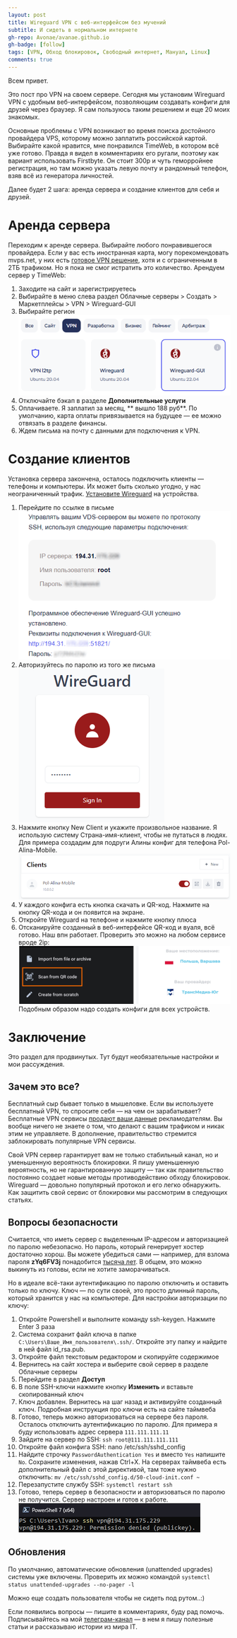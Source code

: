 ```yaml
---
layout: post
title: Wireguard VPN с веб-интерфейсом без мучений
subtitle: И сидеть в нормальном интернете
gh-repo: Avonae/avanae.github.io
gh-badge: [follow]
tags: [VPN, Обход блокировок, Свободный интернет, Мануал, Linux]
comments: true
---
```


Всем привет.

Это пост про VPN на своем сервере. Сегодня мы установим Wireguard VPN с удобным веб-интерфейсом, позволяющим создавать конфиги для друзей через браузер. Я сам пользуюсь таким решением и еще 20 моих знакомых.

Основные проблемы с VPN возникают во время поиска достойного провайдера VPS, которому можно заплатить российской картой. Выбирайте какой нравится, мне понравился TimeWeb, в котором всё уже готово. Правда я видел в комментариях его ругали, поэтому как вариант использовать Firstbyte. Он стоит 300р и чуть геморройнее регистрация, но там можно указать левую почту и рандомный телефон, взяв всё из генератора личностей.

Далее будет 2 шага: аренда сервера и создание клиентов для себя и друзей.

# Аренда сервера

Переходим к аренде сервера. Выбирайте любого понравившегося провайдера. Если у вас есть иностранная карта, могу порекомендовать mvps.net, у них есть <a href="https://www.mvps.net/vps-app/wireguard" target="_blank">готовое VPN решение</a>, хотя и с ограниченным в 2ТБ трафиком. Но я пока не смог истратить это количество.
Арендуем сервер у TimeWeb:
1. Заходите на сайт и зарегистрируетесь
2. Выбирайте в меню слева раздел Облачные серверы > Создать > Маркетплейсы > VPN > Wireguard-GUI
3. Выбирайте регион
![Я выбрал Польшу](/assets/img/WGVPN/0.png)
4. Отключайте бэкап в разделе **Дополнительные услуги**
5. Оплачиваете. Я заплатил за месяц, **	вышло 188 руб**. По умолчанию, карта оплаты привязывается на будущее — ее можно отвязать в разделе финансы.
6. Ждем письма на почту с данными для подключения к VPN.
# Создание клиентов
Установка сервера закончена, осталось подключить клиенты — телефоны и компьютеры. Их может быть сколько угодно, у нас неограниченный трафик. <a href="https://www.wireguard.com/install/" target="_blank">Установите Wireguard</a> на устройства.
1. Перейдите по ссылке в письме
![Письмо от хостера](/assets/img/WGVPN/1.png)
2. Авторизуйтесь по паролю из того же письма
![Окно авторизации](/assets/img/WGVPN/5.png)
3. Нажмите кнопку New Client и укажите произвольное название. Я использую систему Страна-имя-клиент, чтобы не путаться в людях. Для примера создадим для подруги Алины конфиг для телефона Pol-Alina-Mobile.
![Созданный клиент в веб-интерфейсе](/assets/img/WGVPN/6.png)
4. У каждого конфига есть кнопка скачать и QR-код. Нажмите на кнопку QR-кода и он появится на экране.
5. Откройте Wireguard на телефоне и нажмите кнопку плюса
6. Отсканируйте созданный в веб-интерфейсе QR-код и вуаля, всё готово. Наш впн работает. Проверить это можно на любом сервисе вроде 2ip:
![Слева: активация мобильного приложения, справа — скриншот с 2ip.ru](/assets/img/WGVPN/9.png)
Подобным образом надо создать конфиги для всех устройств.
# Заключение
Это раздел для продвинутых. Тут будут необязательные настройки и мои рассуждения.
## Зачем это все?
Бесплатный сыр бывает только в мышеловке. Если вы используете бесплатный VPN, то спросите себя — на чем он зарабатывает? Бесплатные VPN сервисы <a href="https://privacysavvy.com/vpn/guides/free-vpns-sell-information/" target="_blank">продают ваши данные</a> рекламодателям. Вы вообще ничего не знаете о том, что делают с вашим трафиком и никак этим не управляете. В дополнение, правительство стремится заблокировать популярные VPN сервисы. 

Свой VPN сервер гарантирует вам не только стабильный канал, но и уменьшенную вероятность блокировки. Я пишу уменьшенную вероятность, но не гарантированную защиту — так как правительство постоянно создает новые методы противодействию обходу блокировок. Wireguard — довольно популярный протокол и его легко обнаружить. Как защитить свой сервис от блокировки мы рассмотрим в следующих статьях.

## Вопросы безопасности
Считается, что иметь сервер с выделенным IP-адресом и авторизацией по паролю небезопасно. Но пароль, который генерирует хостер достаточно хорош. Вы можете убедиться сами — например, для взлома пароля **zYq6FV3j** понадобится <a href="https://www.passwordmonster.com/" target="_blank">тысяча лет</a>. В общем, это можно выкинуть из головы, если не хотите заморачиваться.

Но в идеале всё-таки аутентификацию по паролю отключить и оставить только по ключу. Ключ — по сути своей, это просто длинный пароль, который хранится у нас на компьютере. Для настройки авторизации по ключу:
1. Откройте Powershell и выполните команду ssh-keygen. Нажмите Enter 3 раза
2. Система сохранит файл ключа в папке `C:\Users\Ваше_Имя_пользователя\.ssh/`. Откройте эту папку и найдите в ней файл id_rsa.pub.
3. Откройте файл текстовым редактором и скопируйте содержимое
4. Вернитесь на сайт хостера и выберите свой сервер в разделе Облачные серверы
5. Перейдите в раздел **Доступ**
6. В поле SSH-ключи нажмите кнопку **Изменить** и вставьте скопированный ключ
7. Ключ добавлен. Вернитесь на шаг назад и активируйте созданный ключ. Подробная инструкция про ключи есть на сайте таймвеба
8. Готово, теперь можно авторизоваться на сервере без пароля. Осталось отключить аутентификацию по паролю. Для примера я буду использовать адрес сервера `111.111.111.11`
9. Зайдите на сервер по SSH: `ssh root@111.111.111.111`
10. Откройте файл конфига SSH: nano /etc/ssh/sshd_config
11. Найдите строчку `PasswordAuthentication Yes` и вместо `Yes` напишите `No`. Сохраните изменения, нажав Ctrl+X. На серверах таймвеба есть дополнительный файл с этой директивой, там тоже нужно отключить: `mv /etc/ssh/sshd_config.d/50-cloud-init.conf ~`
12. Перезапустите службу SSH: `systemctl restart ssh`
13. Готово, теперь сервер в безопасности и авторизоваться по паролю не получится. Сервер настроен и готов к работе.
![Авторизоваться по паролю не вышло](/assets/img/WGVPN/7.png)

## Обновления
По умолчанию, автоматические обновления (unattended upgrades) системы уже включены. Проверить их можно командой `systemctl status unattended-upgrades --no-pager -l`

Можно еще создать пользователя чтобы не сидеть под рутом..:)

Если появились вопросы — пишите в комментариях, буду рад помочь. Подписывайтесь на мой <a href="https://t.me/Press_Any" target="_blank">телеграм-канал</a> — в нем я пишу полезные статьи и рассказываю истории из мира IT.